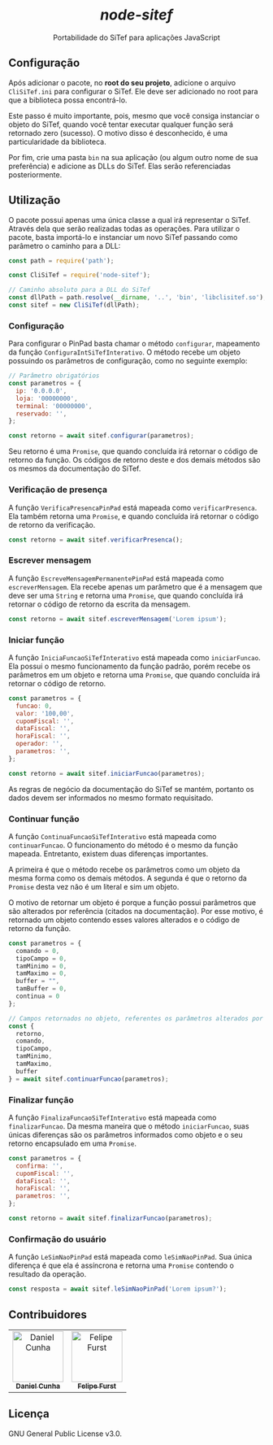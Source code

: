 <div align="center">
  <h1>
   <i>node-sitef</i>
  </h1>

  <p>
  Portabilidade do SiTef para aplicações JavaScript
  </p>
</div>

## Configuração

Após adicionar o pacote, no **root do seu projeto**, adicione o arquivo `CliSiTef.ini` para configurar o SiTef. Ele deve ser adicionado no root para que a biblioteca possa encontrá-lo.

Este passo é muito importante, pois, mesmo que você consiga instanciar o objeto do SiTef, quando você tentar executar qualquer função será retornado zero (sucesso). O motivo disso é desconhecido, é uma particularidade da biblioteca.

Por fim, crie uma pasta `bin` na sua aplicação (ou algum outro nome de sua preferência) e adicione as DLLs do SiTef. Elas serão referenciadas posteriormente.

## Utilização

O pacote possui apenas uma única classe a qual irá representar o SiTef. Através dela que serão realizadas todas as operações. Para utilizar o pacote, basta importá-lo e instanciar um novo SiTef passando como parâmetro o caminho para a DLL:

```javascript
const path = require('path');

const CliSiTef = require('node-sitef');

// Caminho absoluto para a DLL do SiTef
const dllPath = path.resolve(__dirname, '..', 'bin', 'libclisitef.so');
const sitef = new CliSiTef(dllPath);
```

### Configuração

Para configurar o PinPad basta chamar o método `configurar`, mapeamento da função `ConfiguraIntSiTefInterativo`. O método recebe um objeto possuindo os parâmetros de configuração, como no seguinte exemplo:

```javascript
// Parâmetro obrigatórios
const parametros = {
  ip: '0.0.0.0',
  loja: '00000000',
  terminal: '00000000',
  reservado: '',
};

const retorno = await sitef.configurar(parametros);
```

Seu retorno é uma `Promise`, que quando concluída irá retornar o código de retorno da função. Os códigos de retorno deste e dos demais métodos são os mesmos da documentação do SiTef.

### Verificação de presença

A função `VerificaPresencaPinPad` está mapeada como `verificarPresenca`. Ela também retorna uma `Promise`, e quando concluída irá retornar o código de retorno da verificação.

```javascript
const retorno = await sitef.verificarPresenca();
```

### Escrever mensagem

A função `EscreveMensagemPermanentePinPad` está mapeada como `escreverMensagem`. Ela recebe apenas um parâmetro que é a mensagem que deve ser uma `String` e retorna uma `Promise`, que quando concluída irá retornar o código de retorno da escrita da mensagem.

```javascript
const retorno = await sitef.escreverMensagem('Lorem ipsum');
```

### Iniciar função

A função `IniciaFuncaoSiTefInterativo` está mapeada como `iniciarFuncao`. Ela possui o mesmo funcionamento da função padrão, porém recebe os parâmetros em um objeto e retorna uma `Promise`, que quando concluída irá retornar o código de retorno.

```javascript
const parametros = {
  funcao: 0,
  valor: '100,00',
  cupomFiscal: '',
  dataFiscal: '',
  horaFiscal: '',
  operador: '',
  parametros: '',
};

const retorno = await sitef.iniciarFuncao(parametros);
```

As regras de negócio da documentação do SiTef se mantém, portanto os dados devem ser informados no mesmo formato requisitado.

### Continuar função

A função `ContinuaFuncaoSiTefInterativo` está mapeada como `continuarFuncao`. O funcionamento do método é o mesmo da função mapeada. Entretanto, existem duas diferenças importantes.

A primeira é que o método recebe os parâmetros como um objeto da mesma forma como os demais métodos. A segunda é que o retorno da `Promise` desta vez não é um literal e sim um objeto.

O motivo de retornar um objeto é porque a função possui parâmetros que são alterados por referência (citados na documentação). Por esse motivo, é retornado um objeto contendo esses valores alterados e o código de retorno da função.

```javascript
const parametros = {
  comando = 0,
  tipoCampo = 0,
  tamMinimo = 0,
  tamMaximo = 0,
  buffer = "",
  tamBuffer = 0,
  continua = 0
};

// Campos retornados no objeto, referentes os parâmetros alterados por referência
const {
  retorno,
  comando,
  tipoCampo,
  tamMinimo,
  tamMaximo,
  buffer
} = await sitef.continuarFuncao(parametros);
```

### Finalizar função

A função `FinalizaFuncaoSiTefInterativo` está mapeada como `finalizarFuncao`. Da mesma maneira que o método `iniciarFuncao`, suas únicas diferenças são os parâmetros informados como objeto e o seu retorno encapsulado em uma `Promise`.

```javascript
const parametros = {
  confirma: '',
  cupomFiscal: '',
  dataFiscal: '',
  horaFiscal: '',
  parametros: '',
};

const retorno = await sitef.finalizarFuncao(parametros);
```

### Confirmação do usuário

A função `LeSimNaoPinPad` está mapeada como `leSimNaoPinPad`. Sua única diferença é que ela é assíncrona e retorna uma `Promise` contendo o resultado da operação.

```javascript
const resposta = await sitef.leSimNaoPinPad('Lorem ipsum?');
```

## Contribuidores

<table>
  <tr>
    <td align="center"><a href="https://github.com/danielccunha"><img src="https://avatars2.githubusercontent.com/u/32555455?s=460&v=4" width="100px;" alt="Daniel Cunha"/><br /><sub><b>Daniel Cunha</b></sub></a></td>
    <td align="center"><a href="https://github.com/fefurst"><img src="https://avatars.githubusercontent.com/u/16591705?v=4" width="100px;" alt="Felipe Furst"/><br /><sub><b>Felipe Furst</b></sub></a></td>
  </tr>
</table>

## Licença

GNU General Public License v3.0.
